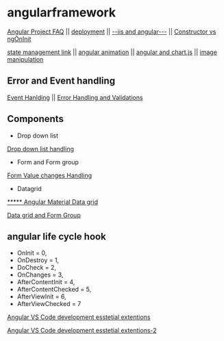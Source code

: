 # angularframework

  [Angular Project FAQ](faq.md) ||   [deployment](faq.md) ||  [--iis and angular---](iis.md) ||  [Constructor vs ngOnInit](https://www.youtube.com/watch?v=aZLMLPGt9NM&ab_channel=codebits)
   
  [state management link](statemanagement.md) ||   [angular animation](animation.md) || [angular and chart.js](chartjs.md)  || [image manipulation](image.md)
  
  Error and Event handling
  -----------------------------------
  
  [Event Hanlding](https://github.com/atiq-shumon/angularframework/blob/master/eventhandling.md) || [Error Handling and Validations](https://github.com/atiq-shumon/angularframework/blob/master/errorhandling.md)
  
  Components
  -----------------------------------
  
  - Drop down list
  
  [Drop down list handling](https://github.com/atiq-shumon/angulardropdownlist/blob/master/README.md) 
  
  - Form and Form group
  
  [Form Value changes Handling](https://github.com/atiq-shumon/angularframework/blob/master/formvaluechanges.md)
  
  - Datagrid
  
  [*****  Angular Material Data grid](https://github.com/atiq-shumon/angularframework/blob/master/components/datagrid.md)
  
  [Data grid and Form Group](https://github.com/atiq-shumon/angularframework/blob/master/components/datagridandformgroup.md)
  
  
  ## angular life cycle hook
  - OnInit = 0,
  - OnDestroy = 1,
  - DoCheck = 2,
  - OnChanges = 3,
  - AfterContentInit = 4,
  - AfterContentChecked = 5,
  - AfterViewInit = 6,
  - AfterViewChecked = 7
  
 
  
  [Angular VS Code development esstetial extentions](https://medium.com/@rajaramtt/angular-useful-extensions-c99a0461a3c6)
  
   [Angular VS Code development esstetial extentions-2](https://ionicframework.com/blog/10-awesome-vs-code-extensions/)
  

